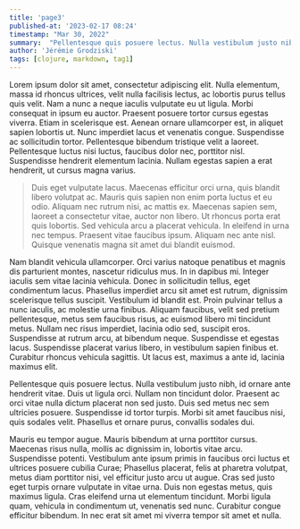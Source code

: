 ```yaml
---
title: 'page3'
published-at: '2023-02-17 08:24'
timestamp: "Mar 30, 2022"
summary:  "Pellentesque quis posuere lectus. Nulla vestibulum justo nibh, id ornare ante hendrerit vitae. Duis ut ligula orci. Nullam non tincidunt dolor. Praesent ac orci vitae nulla dictum placerat non sed justo. Duis sed metus nec sem ultricies posuere. Suspendisse id tortor turpis. Morbi sit amet faucibus nisi, quis sodales velit. Phasellus et ornare purus, convallis sodales dui. "
author: 'Jérémie Grodziski'
tags: [clojure, markdown, tag1]
---
```


Lorem ipsum dolor sit amet, consectetur adipiscing elit. Nulla elementum, massa id rhoncus ultrices, velit nulla facilisis lectus, ac lobortis purus tellus quis velit. Nam a nunc a neque iaculis vulputate eu ut ligula. Morbi consequat in ipsum eu auctor. Praesent posuere tortor cursus egestas viverra. Etiam in scelerisque est. Aenean ornare ullamcorper est, in aliquet sapien lobortis ut. Nunc imperdiet lacus et venenatis congue. Suspendisse ac sollicitudin tortor. Pellentesque bibendum tristique velit a laoreet. Pellentesque luctus nisi luctus, faucibus dolor nec, porttitor nisl. Suspendisse hendrerit elementum lacinia. Nullam egestas sapien a erat hendrerit, ut cursus magna varius.

> Duis eget vulputate lacus. Maecenas efficitur orci urna, quis blandit libero volutpat ac. Mauris quis sapien non enim porta luctus et eu odio. Aliquam nec rutrum nisi, ac mattis ex. Maecenas sapien sem, laoreet a consectetur vitae, auctor non libero. Ut rhoncus porta erat quis lobortis. Sed vehicula arcu a placerat vehicula. In eleifend in urna nec tempus. Praesent vitae faucibus ipsum. Aliquam nec ante nisl. Quisque venenatis magna sit amet dui blandit euismod.

Nam blandit vehicula ullamcorper. Orci varius natoque penatibus et magnis dis parturient montes, nascetur ridiculus mus. In in dapibus mi. Integer iaculis sem vitae lacinia vehicula. Donec in sollicitudin tellus, eget condimentum lacus. Phasellus imperdiet arcu sit amet est rutrum, dignissim scelerisque tellus suscipit. Vestibulum id blandit est. Proin pulvinar tellus a nunc iaculis, ac molestie urna finibus. Aliquam faucibus, velit sed pretium pellentesque, metus sem faucibus risus, ac euismod libero mi tincidunt metus. Nullam nec risus imperdiet, lacinia odio sed, suscipit eros. Suspendisse at rutrum arcu, at bibendum neque. Suspendisse et egestas lacus. Suspendisse placerat varius libero, in vestibulum sapien finibus et. Curabitur rhoncus vehicula sagittis. Ut lacus est, maximus a ante id, lacinia maximus elit.

Pellentesque quis posuere lectus. Nulla vestibulum justo nibh, id ornare ante hendrerit vitae. Duis ut ligula orci. Nullam non tincidunt dolor. Praesent ac orci vitae nulla dictum placerat non sed justo. Duis sed metus nec sem ultricies posuere. Suspendisse id tortor turpis. Morbi sit amet faucibus nisi, quis sodales velit. Phasellus et ornare purus, convallis sodales dui.

Mauris eu tempor augue. Mauris bibendum at urna porttitor cursus. Maecenas risus nulla, mollis ac dignissim in, lobortis vitae arcu. Suspendisse potenti. Vestibulum ante ipsum primis in faucibus orci luctus et ultrices posuere cubilia Curae; Phasellus placerat, felis at pharetra volutpat, metus diam porttitor nisi, vel efficitur justo arcu ut augue. Cras sed justo eget turpis ornare vulputate in vitae urna. Duis non egestas metus, quis maximus ligula. Cras eleifend urna ut elementum tincidunt. Morbi ligula quam, vehicula in condimentum ut, venenatis sed nunc. Curabitur congue efficitur bibendum. In nec erat sit amet mi viverra tempor sit amet et nulla.
